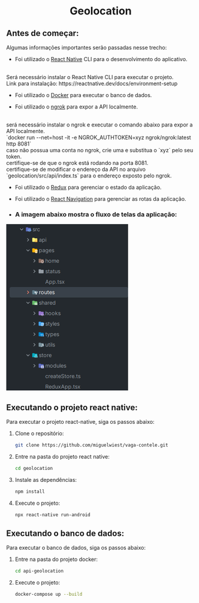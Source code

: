 <div align="center">
<h1 align="center">Geolocation</h1>
</div>

## Antes de começar:

Algumas informações importantes serão passadas nesse trecho:


- Foi utilizado o [React Native](https://reactnative.dev/) CLI  para o desenvolvimento do aplicativo.
<br>
Será necessário instalar o React Native CLI para executar o projeto.
<br>
Link para instalação: https://reactnative.dev/docs/environment-setup


- Foi utilizado o [Docker](https://www.docker.com/) para executar o banco de dados.


- Foi utilizado o [ngrok](https://ngrok.com/) para expor a API localmente.
<br>
será necessário instalar o ngrok e executar o comando abaixo para expor a API localmente.
<br>
`docker run --net=host -it -e NGROK_AUTHTOKEN=xyz ngrok/ngrok:latest http 8081` 
<br>
caso não possua uma conta no ngrok, crie uma e substitua o `xyz` pelo seu token.
<br>
certifique-se de que o ngrok está rodando na porta 8081.
<br>
certifique-se de modificar o endereço da API no arquivo `geolocation/src/api/index.ts` para o endereço exposto pelo ngrok.


- Foi utilizado o [Redux](https://redux.js.org/) para gerenciar o estado da aplicação.


- Foi utilizado o [React Navigation](https://reactnavigation.org/) para gerenciar as rotas da aplicação.


- ### A imagem abaixo mostra o fluxo de telas da aplicação:

![img.png](img.png)

## Executando o projeto react native:

Para executar o projeto react-native, siga os passos abaixo:

1. Clone o repositório:
    ```sh
    git clone https://github.com/miguelwiest/vaga-contele.git
    ```
2. Entre na pasta do projeto react native:
    ```sh
    cd geolocation
    ```
3. Instale as dependências:
    ```sh
    npm install
    ```
4. Execute o projeto:
    ```sh
    npx react-native run-android
    ```
   
## Executando o banco de dados:

Para executar o banco de dados, siga os passos abaixo:

1. Entre na pasta do projeto docker:
    ```sh
    cd api-geolocation
    ```
2. Execute o projeto:
    ```sh
    docker-compose up --build
    ```
